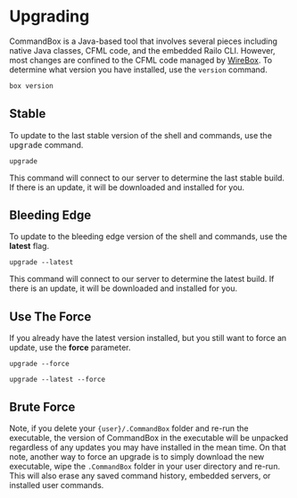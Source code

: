 # Upgrading

CommandBox is a Java-based tool that involves several pieces including
native Java classes, CFML code, and the embedded Railo CLI. However, most changes
are confined to the CFML code managed by [WireBox](http://wiki.coldbox.org/wiki/WireBox.cfm). To determine what version you have
installed, use the `version` command.

```bash
box version
```

## Stable

To update to the last stable version of the shell and commands, use the
<kbd>upgrade</kbd> command.

    upgrade

This command will connect to our server to determine the last stable
build. If there is an update, it will be downloaded and installed for
you.

Bleeding Edge
-------------

To update to the bleeding edge version of the shell and commands, use
the **latest** flag.

    upgrade --latest

This command will connect to our server to determine the latest build.
If there is an update, it will be downloaded and installed for you.

Use The Force
-------------

If you already have the latest version installed, but you still want to
force an update, use the **force** parameter.

    upgrade --force

    upgrade --latest --force

Brute Force
-----------

Note, if you delete your `{user}/.CommandBox` folder and re-run the
executable, the version of CommandBox in the executable will be unpacked
regardless of any updates you may have installed in the mean time. On
that note, another way to force an upgrade is to simply download the new
executable, wipe the `.CommandBox` folder in your user directory and
re-run. This will also erase any saved command history, embedded
servers, or installed user commands.